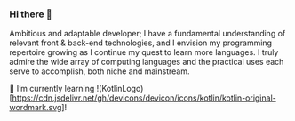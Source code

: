 ### Hi there 👋

Ambitious and adaptable developer; I have a fundamental understanding of relevant front & back-end technologies, and I envision my programming repertoire growing as I continue my quest to learn more languages. I truly admire the wide array of computing languages and the practical uses each serve to accomplish, both niche and mainstream. 

🌱 I’m currently learning !(KotlinLogo)[https://cdn.jsdelivr.net/gh/devicons/devicon/icons/kotlin/kotlin-original-wordmark.svg]!

<!--
**buster35/buster35** is a ✨ _special_ ✨ repository because its `README.md` (this file) appears on your GitHub profile.

Here are some ideas to get you started:

- 🔭 I’m currently working on ...
- 🌱 I’m currently learning ...
- 👯 I’m looking to collaborate on ...
- 🤔 I’m looking for help with ...
- 💬 Ask me about ...
- 📫 How to reach me: ...
- 😄 Pronouns: ...
- ⚡ Fun fact: ...
-->
